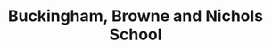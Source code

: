 ---
layout: repo
title: "Buckingham, Browne and Nichols School"
id: 18135
permalink: repos/18135/
---